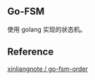 ## Go-FSM

使用 golang 实现的状态机。

## Reference

[xinliangnote / go-fsm-order](https://github.com/xinliangnote/go-fsm-order)